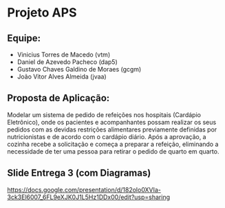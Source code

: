 # Projeto APS
## Equipe: 
- Vinicius Torres de Macedo (vtm)
- Daniel de Azevedo Pacheco (dap5)
- Gustavo Chaves Galdino de Moraes (gcgm)
- João Vitor Alves Almeida (jvaa)
## Proposta de Aplicação:
Modelar um sistema de pedido de refeições nos hospitais (Cardápio Eletrônico), onde os pacientes e acompanhantes possam realizar os seus pedidos com as devidas restrições alimentares previamente definidas por nutricionistas e de acordo com o cardápio diário. Após a aprovação, a cozinha recebe a solicitação e começa a preparar a refeição, eliminando a necessidade de ter uma pessoa para retirar o pedido de quarto em quarto.

## Slide Entrega 3 (com Diagramas)
https://docs.google.com/presentation/d/182olo0XVIa-3ck3El6007_6FL9eXJK0J1L5Hz1DDx00/edit?usp=sharing